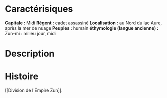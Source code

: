 # Caractérisiques
**Capitale :** Midi
**Régent :** cadet assassiné
**Localisation  :** au Nord du lac Aure, après la mer de nuage
**Peuples :** humain 
**éthymologie  (langue ancienne) :** Zun-mi : milieu jour, midi 
# Description
# Histoire
[[Division de l'Empire Zun]].